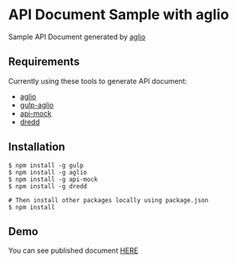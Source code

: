 API Document Sample with aglio
==============================

Sample API Document generated by [aglio](https://github.com/danielgtaylor/aglio)

## Requirements

Currently using these tools to generate API document:

- [aglio](https://github.com/danielgtaylor/aglio)
- [gulp-aglio](https://www.npmjs.com/package/gulp-aglio)
- [api-mock](https://github.com/localmed/api-mock)
- [dredd](https://github.com/apiaryio/dredd)

## Installation

```
$ npm install -g gulp
$ npm install -g aglio
$ npm install -g api-mock
$ npm install -g dredd

# Then install other packages locally using package.json
$ npm install
```

## Demo

You can see published document [HERE](https://htmlpreview.github.io/?https://github.com/zaki-yama/aglio-sample/blob/master/published/index.html)

